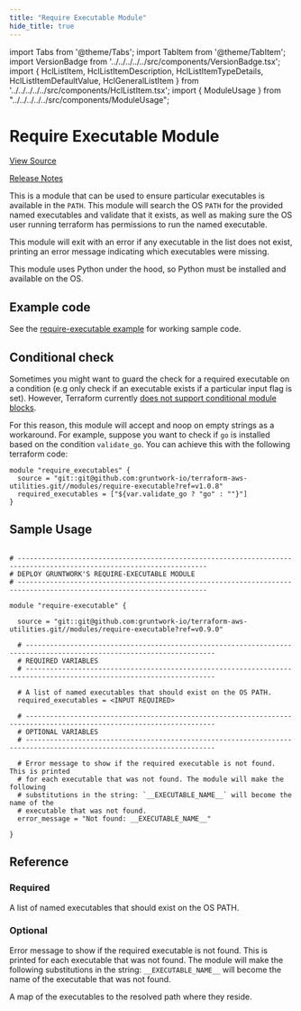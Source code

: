 ```yaml
---
title: "Require Executable Module"
hide_title: true
---
```


import Tabs from '@theme/Tabs';
import TabItem from '@theme/TabItem';
import VersionBadge from '../../../../../src/components/VersionBadge.tsx';
import { HclListItem, HclListItemDescription, HclListItemTypeDetails, HclListItemDefaultValue, HclGeneralListItem } from '../../../../../src/components/HclListItem.tsx';
import { ModuleUsage } from "../../../../../src/components/ModuleUsage";

<VersionBadge repoTitle="Terraform Utility Modules" version="0.9.0" />

# Require Executable Module

<a href="https://github.com/gruntwork-io/terraform-aws-utilities/tree/main/modules/require-executable" className="link-button" title="View the source code for this module in GitHub.">View Source</a>

<a href="https://github.com/gruntwork-io/terraform-aws-utilities/releases?q=" className="link-button" title="Release notes for only the service catalog versions which impacted this service.">Release Notes</a>

This is a module that can be used to ensure particular executables is available in the `PATH`. This module will search
the OS `PATH` for the provided named executables and validate that it exists, as well as making sure the OS user running
terraform has permissions to run the named executable.

This module will exit with an error if any executable in the list does not exist, printing an error message indicating
which executables were missing.

This module uses Python under the hood, so Python must be installed and available on the OS.

## Example code

See the [require-executable example](https://github.com/gruntwork-io/terraform-aws-utilities/tree/main/examples/require-executable) for working sample code.

## Conditional check

Sometimes you might want to guard the check for a required executable on a condition (e.g only check if an executable
exists if a particular input flag is set). However, Terraform currently [does not support conditional module
blocks](https://github.com/hashicorp/terraform/issues/953).

For this reason, this module will accept and noop on empty strings as a workaround. For example, suppose you want to
check if `go` is installed based on the condition `validate_go`. You can achieve this with the following terraform code:

```hcl
module "require_executables" {
  source = "git::git@github.com:gruntwork-io/terraform-aws-utilities.git//modules/require-executable?ref=v1.0.8"
  required_executables = ["${var.validate_go ? "go" : ""}"]
}
```

## Sample Usage

<ModuleUsage>

```hcl title="main.tf"

# ---------------------------------------------------------------------------------------------------------------------
# DEPLOY GRUNTWORK'S REQUIRE-EXECUTABLE MODULE
# ---------------------------------------------------------------------------------------------------------------------

module "require-executable" {

  source = "git::git@github.com:gruntwork-io/terraform-aws-utilities.git//modules/require-executable?ref=v0.9.0"

  # ---------------------------------------------------------------------------------------------------------------------
  # REQUIRED VARIABLES
  # ---------------------------------------------------------------------------------------------------------------------

  # A list of named executables that should exist on the OS PATH.
  required_executables = <INPUT REQUIRED>

  # ---------------------------------------------------------------------------------------------------------------------
  # OPTIONAL VARIABLES
  # ---------------------------------------------------------------------------------------------------------------------

  # Error message to show if the required executable is not found. This is printed
  # for each executable that was not found. The module will make the following
  # substitutions in the string: `__EXECUTABLE_NAME__` will become the name of the
  # executable that was not found.
  error_message = "Not found: __EXECUTABLE_NAME__"

}

```

</ModuleUsage>




## Reference

<Tabs>
<TabItem value="inputs" label="Inputs" default>

### Required

<HclListItem name="required_executables" requirement="required" type="list(string)">
<HclListItemDescription>

A list of named executables that should exist on the OS PATH.

</HclListItemDescription>
</HclListItem>

### Optional

<HclListItem name="error_message" requirement="optional" type="string">
<HclListItemDescription>

Error message to show if the required executable is not found. This is printed for each executable that was not found. The module will make the following substitutions in the string: `__EXECUTABLE_NAME__` will become the name of the executable that was not found.

</HclListItemDescription>
<HclListItemDefaultValue defaultValue="&quot;Not found: __EXECUTABLE_NAME__&quot;"/>
</HclListItem>

</TabItem>
<TabItem value="outputs" label="Outputs">

<HclListItem name="executables">
<HclListItemDescription>

A map of the executables to the resolved path where they reside.

</HclListItemDescription>
</HclListItem>

</TabItem>
</Tabs>


<!-- ##DOCS-SOURCER-START
{
  "originalSources": [
    "https://github.com/gruntwork-io/terraform-aws-utilities/tree/main/modules/require-executable/readme.md",
    "https://github.com/gruntwork-io/terraform-aws-utilities/tree/main/modules/require-executable/variables.tf",
    "https://github.com/gruntwork-io/terraform-aws-utilities/tree/main/modules/require-executable/outputs.tf"
  ],
  "sourcePlugin": "module-catalog-api",
  "hash": "c3b6369283f5208089a95b47f68805f6"
}
##DOCS-SOURCER-END -->
